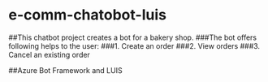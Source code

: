 # e-comm-chatobot-luis
##This chatbot project creates a bot for a bakery shop.
###The bot offers following helps to the user:
###1. Create an order
###2. View orders
###3. Cancel an existing order

##Azure Bot Framework and LUIS 
